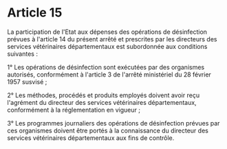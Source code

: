 # Article 15

La participation de l'Etat aux dépenses des opérations de désinfection prévues à l'article 14 du présent arrêté et prescrites par les directeurs des services vétérinaires départementaux est subordonnée aux conditions suivantes :

1° Les opérations de désinfection sont exécutées par des organismes autorisés, conformément à l'article 3 de l'arrêté ministériel du 28 février 1957 susvisé ;

2° Les méthodes, procédés et produits employés doivent avoir reçu l'agrément du directeur des services vétérinaires départementaux, conformément à la réglementation en vigueur ;

3° Les programmes journaliers des opérations de désinfection prévues par ces organismes doivent être portés à la connaissance du directeur des services vétérinaires départementaux aux fins de contrôle.
